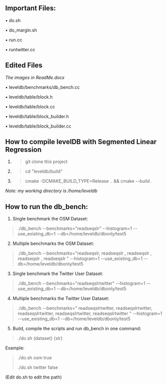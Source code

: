 ## Important Files:


•	do.sh

•	do_margin.sh

•	run.cc

•	runtwitter.cc


## Edited Files 
*The images in ReadMe.docx*

•	leveldb/benchmarks/db_bench.cc

•	leveldb/table/block.h

•	leveldb/table/block.cc 

•	leveldb/table/block_builder.h

•	leveldb/table/block_builder.cc

## How to compile levelDB with Segmented Linear Regression
1. >git clone this project
2. >cd "leveldb/build"
3. >cmake -DCMAKE_BUILD_TYPE=Release .. && cmake --build .

*Note: my working directory is /home/leveldb*

## How to run the db_bench:

1.	Single benchmark the OSM Dataset:

>./db_bench --benchmarks="readseqslr" --histogram=1  --use_existing_db=1 --db=/home/leveldb/dbonly/test5
2.	Multiple benchmarks the OSM Dataset:

>./db_bench --benchmarks="readseqslr, readseqslr , readseqslr , readseqslr , readseqslr " --histogram=1  --use_existing_db=1 --db=/home/leveldb/dbonly/test5
3.	Single benchmark the Twitter User Dataset:

>./db_bench --benchmarks="readseqslrtwitter" --histogram=1  --use_existing_db=1 --db=/home/leveldb/dbonly/test5
4.	Multiple benchmarks the Twitter User Dataset:

>./db_bench --benchmarks=" readseqslrtwitter, readseqslrtwitter, readseqslrtwitter, readseqslrtwitter, readseqslrtwitter " --histogram=1  --use_existing_db=1 --db=/home/leveldb/dbonly/test5
5.	Build, compile the scripts and run db_bench in one command:

>./do.sh {dataset} {slr}

Example:

>./do.sh osm true
>
>./do.sh twitter false

(Edit do.sh to edit the path)
